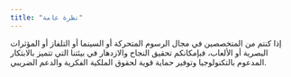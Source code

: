 ```yaml
---
title: "نظرة عامة"
---
```

إذا كنتم من المتخصصين في مجال الرسوم المتحركة أو السينما أو التلفاز أو المؤثرات البصرية أو الألعاب، فبإمكانكم تحقيق النجاح والازدهار في بيئتنا التي تتميز بالابتكار المدعوم بالتكنولوجيا وتوفير حماية قوية لحقوق الملكية الفكرية والدعم الضريبي.
